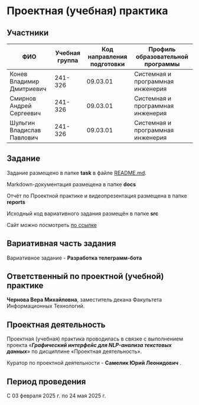 # Проектная (учебная) практика

## Участники

| ФИО | Учебная группа | Код направления подготовки | Профиль образовательной программы |
|-|-|-|-|
| Конев Владимир Дмитриевич | 241-326| 09.03.01 | Системная и программная инженерия |
| Смирнов Андрей Сергеевич | 241-326 | 09.03.01 | Системная и программная инженерия |
| Шульгин Владислав Павлович | 241-326 | 09.03.01 | Системная и программная инженерия |

## Задание

Задание размещено в папке **task** в файле [README.md](task/README.md).

Markdown-документация размещена в папке **docs**

Отчёт по Проектной практике и видеопрезентация размещена в папке **reports**

Исходный код вариативного задания размещён в папке **src**

Сайт можно посмотреть [по ссылке](https://tavvex.github.io/project-practice-2025/site)

## Вариативная часть задания

Вариативное задание - **Разработка телеграмм-бота**

## Ответственный по проектной (учебной) практике

**Чернова Вера Михайловна**, заместитель декана Факультета Информационных Технологий.

## Проектная деятельность

Проектная (учебная) практика проводилась в связке с выполнением проекта «***Графический интерфейс для NLP-анализа текстовых данных***» по дисциплине «Проектная деятельность».

Куратор по проектной деятельности - **Самелик Юрий Леонидович** .

## Период проведения

С 03 февраля 2025 г. по 24 мая 2025 г.
